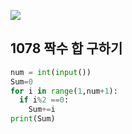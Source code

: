 ![](C:\Users\sky\AppData\Roaming\Typora\typora-user-images\image-20200426163007738.png)

## 1078  짝수 합 구하기

```python
num = int(input())
Sum=0
for i in range(1,num+1):
  if i%2 ==0:
    Sum+=i
print(Sum)
```

